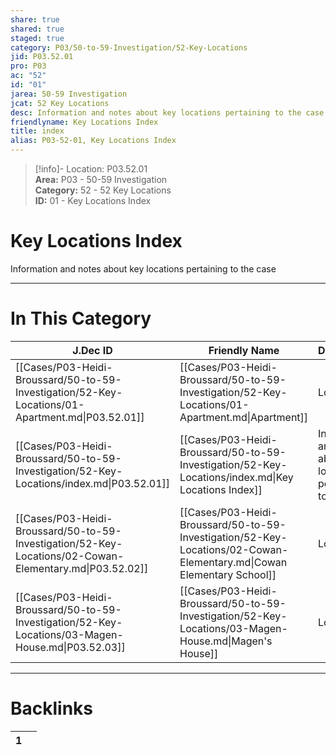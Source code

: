 ```yaml
---  
share: true  
shared: true  
staged: true  
category: P03/50-to-59-Investigation/52-Key-Locations  
jid: P03.52.01  
pro: P03  
ac: "52"  
id: "01"  
jarea: 50-59 Investigation  
jcat: 52 Key Locations  
desc: Information and notes about key locations pertaining to the case.  
friendlyname: Key Locations Index  
title: index  
alias: P03-52-01, Key Locations Index  
---  
```

  
>[!info]- Location: P03.52.01  
>**Area:** P03 - 50-59 Investigation  
>**Category:** 52 - 52 Key Locations  
>**ID:** 01 - Key Locations Index  
  
# Key Locations Index  
  
Information and notes about key locations pertaining to the case  
   
  
  
---  
# In This Category  
  
| J.Dec ID                                                                                                | Friendly Name                                                                                                         | Description                                                       |  
| ------------------------------------------------------------------------------------------------------- | --------------------------------------------------------------------------------------------------------------------- | ----------------------------------------------------------------- |  
| [[Cases/P03-Heidi-Broussard/50-to-59-Investigation/52-Key-Locations/01-Apartment.md\|P03.52.01]]        | [[Cases/P03-Heidi-Broussard/50-to-59-Investigation/52-Key-Locations/01-Apartment.md\|Apartment]]                      | Location                                                          |  
| [[Cases/P03-Heidi-Broussard/50-to-59-Investigation/52-Key-Locations/index.md\|P03.52.01]]               | [[Cases/P03-Heidi-Broussard/50-to-59-Investigation/52-Key-Locations/index.md\|Key Locations Index]]                   | Information and notes about key locations pertaining to the case. |  
| [[Cases/P03-Heidi-Broussard/50-to-59-Investigation/52-Key-Locations/02-Cowan-Elementary.md\|P03.52.02]] | [[Cases/P03-Heidi-Broussard/50-to-59-Investigation/52-Key-Locations/02-Cowan-Elementary.md\|Cowan Elementary School]] | Location                                                          |  
| [[Cases/P03-Heidi-Broussard/50-to-59-Investigation/52-Key-Locations/03-Magen-House.md\|P03.52.03]]      | [[Cases/P03-Heidi-Broussard/50-to-59-Investigation/52-Key-Locations/03-Magen-House.md\|Magen's House]]                | Location                                                          |  
  
  
---  
# Backlinks  
<div><table class="dataview table-view-table"><thead class="table-view-thead"><tr class="table-view-tr-header"><th class="table-view-th"><span></span><span class="dataview small-text">1</span></th><th class="table-view-th"><span></span></th></tr></thead><tbody class="table-view-tbody"></tbody></table></div>